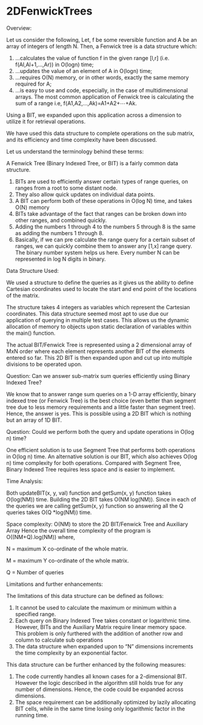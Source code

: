 # 2DFenwickTrees
Overview:

Let us consider the following, 
Let, f be some reversible function and A be an array of integers of length N.
Then, a Fenwick tree is a data structure which:
1. ...calculates the value of function f in the given range [l,r] (i.e. f(Al,Al+1,…,Ar)) in O(logn) time;
2. ...updates the value of an element of A in O(logn) time;
3. ...requires O(N) memory, or in other words, exactly the same memory required for A;
4. ...is easy to use and code, especially, in the case of multidimensional arrays.
The most common application of Fenwick tree is calculating the sum of a range i.e,
f(A1,A2,…,Ak)=A1+A2+⋯+Ak.

Using a BIT, we expanded upon this application across a dimension to utilize it for retrieval operations.

We have used this data structure to complete operations on the sub matrix, and its efficiency and time complexity have been discussed.



Let us understand the terminology behind these terms:

A Fenwick Tree (Binary Indexed Tree, or BIT) is a fairly common data structure.
1. BITs are used to efficiently answer certain types of range queries, on ranges from a root to some distant node. 
2. They also allow quick updates on individual data points.
3. A BIT can perform both of these operations in O(log N) time, and takes O(N) memory
4. BITs take advantage of the fact that ranges can be broken down into other ranges, and combined quickly. 
5. Adding the numbers 1 through 4 to the numbers 5 through 8 is the same as adding the numbers 1 through 8. 
6. Basically, if we can pre calculate the range query for a certain subset of ranges, we can quickly combine them to answer any [1,x] range query.
The binary number system helps us here. Every number N can be represented in log N digits in binary. 


Data Structure Used:

We used a structure to define the queries as it gives us the ability to define Cartesian coordinates used to locate the start and end point of the locations of the matrix.

The structure takes 4 integers as variables which represent the Cartesian coordinates. This data structure seemed most apt to use due our application of querying in multiple test cases. 
This allows us the dynamic allocation of memory to objects upon static declaration of variables within the main() function.

The actual BIT/Fenwick Tree is represented using a 2 dimensional array of MxN order where each element represents another BIT of the elements entered so far. This 2D BIT is then expanded upon and cut up into multiple divisions to be operated upon.

Question: Can we answer sub-matrix sum queries efficiently using Binary Indexed Tree?

We know that to answer range sum queries on a 1-D array efficiently, binary indexed tree (or Fenwick Tree) is the best choice (even better than segment tree due to less memory requirements and a little faster than segment tree).
Hence, the answer is yes. This is possible using a 2D BIT which is nothing but an array of 1D BIT.

Question: Could we perform both the query and update operations in O(log n) time?

One efficient solution is to use Segment Tree that performs both operations in O(log n) time.
An alternative solution is our BIT, which also achieves O(log n) time complexity for both operations. Compared with Segment Tree, Binary Indexed Tree requires less space and is easier to implement.

Time Analysis:

Both updateBIT(x, y, val) function and getSum(x, y) function takes O(log(NM)) time.
Building the 2D BIT takes O(NM log(NM)).
Since in each of the queries we are calling getSum(x, y) function so answering all the Q queries takes O(Q *log(NM)) time.

Space complexity: 
O(NM) to store the 2D BIT/Fenwick Tree and Auxiliary Array
Hence the overall time complexity of the program is O((NM+Q).log(NM)) where,

N = maximum X co-ordinate of the whole matrix.

M = maximum Y co-ordinate of the whole matrix.

Q = Number of queries


Limitations and further enhancements:

The limitations of this data structure can be defined as follows:
1.	It cannot be used to calculate the maximum or minimum within a specified range.
2.	Each query on Binary Indexed Tree takes constant or logarithmic time. However, BITs and the Auxiliary Matrix require linear memory space. This problem is only furthered with the addition of another row and column to calculate sub operations
3.	The data structure when expanded upon to “N” dimensions increments the time complexity by an exponential factor.

This data structure can be further enhanced by the following measures:
1.	The code currently handles all known cases for a 2-dimensional BIT. However the logic described in the algorithm still holds true for any number of dimensions. Hence, the code could be expanded across dimensions.
2.	The space requirement can be additionally optimized by lazily allocating BIT cells, while in the same time losing only logarithmic factor in the running time.


